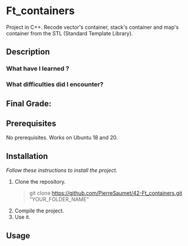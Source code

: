 # Ft_containers
Project in C++. Recode vector's container, stack's container and map's container from the STL (Standard Template Library).

## Description

### What have I learned ?

### What difficulties did I encounter?

## Final Grade:

## Prerequisites
No prerequisites. Works on Ubuntu 18 and 20.

## Installation
_Follow these instructions to install the project._

1. Clone the repository.
	>git clone https://github.com/PierreSaumet/42-Ft_containers.git "YOUR_FOLDER_NAME"
2. Compile the project.
3. Use it.

## Usage